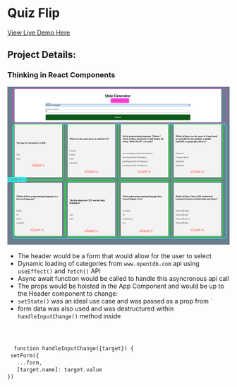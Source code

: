 # Quiz Flip
[View Live Demo Here](https://fathomless-island-31213.herokuapp.com/)

## Project Details: 

### Thinking in React Components
![mockup](./mockups/flashcard-mockup.png)
  * The header would be a form that would allow for the user to select
  * Dynamic loading of categories from `www.opentdb.com` api using `useEffect()` and `fetch()` API
  * Async await function would be called to handle this asyncronous api call
  * The props would be hoisted in the App Component and would be up to the Header component to change:
  * `setState()` was an ideal use case and was passed as a prop from `<App />
  * form data was also used and was destructured within `handleInputChange()` method inside <Header />
  ```
    function handleInputChange({target}) {
   setForm({
     ...form,
     [target.name]: target.value
  }) 
  ```
  